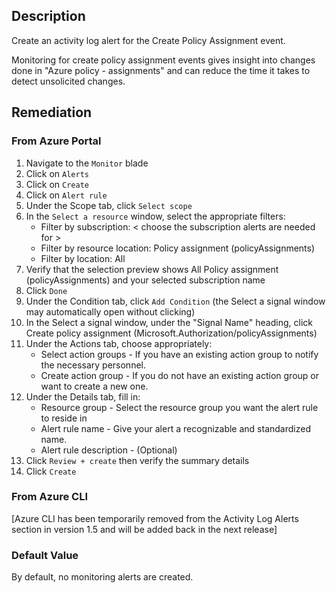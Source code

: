 ## Description

Create an activity log alert for the Create Policy Assignment event.

Monitoring for create policy assignment events gives insight into changes done in "Azure policy - assignments" and can reduce the time it takes to detect unsolicited changes.

## Remediation

### From Azure Portal

1. Navigate to the `Monitor` blade
2. Click on `Alerts`
3. Click on `Create`
4. Click on `Alert rule`
5. Under the Scope tab, click `Select scope`
6. In the `Select a resource` window, select the appropriate filters:
      - Filter by subscription: < choose the subscription alerts are needed for >
      - Filter by resource location: Policy assignment (policyAssignments)
      - Filter by location: All
7. Verify that the selection preview shows All Policy assignment (policyAssignments) and your selected subscription name
8. Click `Done`
9. Under the Condition tab, click `Add Condition` (the Select a signal window may automatically open without clicking)
10. In the Select a signal window, under the "Signal Name" heading, click Create policy assignment (Microsoft.Authorization/policyAssignments)
11. Under the Actions tab, choose appropriately:
      - Select action groups - If you have an existing action group to notify the necessary personnel.
      - Create action group - If you do not have an existing action group or want to create a new one.
12. Under the Details tab, fill in:
      - Resource group - Select the resource group you want the alert rule to reside in
      - Alert rule name - Give your alert a recognizable and standardized name.
      - Alert rule description - (Optional)
13. Click `Review + create` then verify the summary details
14. Click `Create`

### From Azure CLI

[Azure CLI has been temporarily removed from the Activity Log Alerts section in version 1.5 and will be added back in the next release]

### Default Value

By default, no monitoring alerts are created.